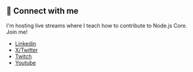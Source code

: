 ## 🔗 Connect with me

I'm hosting live streams where I teach how to contribute to Node.js Core. Join me!

* [Linkedin](https://linkedin.com/in/rafaelgss)
* [X/Twitter](https://x.com/_rafaelgss)
* [Twitch](https://twitch.tv/rafaelgss)
* [Youtube](https://www.youtube.com/@rafaelgss)

